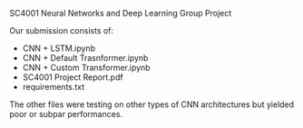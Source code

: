 SC4001 Neural Networks and Deep Learning Group Project

Our submission consists of:
- CNN + LSTM.ipynb
- CNN + Default Trasnformer.ipynb
- CNN + Custom Transformer.ipynb
- SC4001 Project Report.pdf
- requirements.txt

The other files were testing on other types of CNN architectures but yielded poor or subpar performances.
